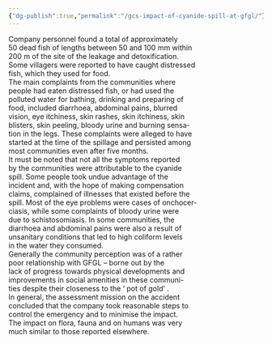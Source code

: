 ```yaml
---
{"dg-publish":true,"permalink":"/gcs-impact-of-cyanide-spill-at-gfgl/"}
---
```


Company personnel found a total of approximately  
50 dead fish of lengths between 50 and 100 mm within  
200 m of the site of the leakage and detoxification.  
Some villagers were reported to have caught distressed  
fish, which they used for food.  
The main complaints from the communities where  
people had eaten distressed fish, or had used the  
polluted water for bathing, drinking and preparing of  
food, included diarrhoea, abdominal pains, blurred  
vision, eye itchiness, skin rashes, skin itchiness, skin  
blisters, skin peeling, bloody urine and burning sensa-  
tion in the legs. These complaints were alleged to have  
started at the time of the spillage and persisted among  
most communities even after five months.  
It must be noted that not all the symptoms reported  
by the communities were attributable to the cyanide  
spill. Some people took undue advantage of the  
incident and, with the hope of making compensation  
claims, complained of illnesses that existed before the  
spill. Most of the eye problems were cases of onchocer-  
ciasis, while some complaints of bloody urine were  
due to schistosomiasis. In some communities, the  
diarrhoea and abdominal pains were also a result of  
unsanitary conditions that led to high coliform levels  
in the water they consumed.  
Generally the community perception was of a rather  
poor relationship with GFGL – borne out by the  
lack of progress towards physical developments and  
improvements in social amenities in these communi-  
ties despite their closeness to the ‘ pot of gold’ .  
In general, the assessment mission on the accident  
concluded that the company took reasonable steps to  
control the emergency and to minimise the impact.  
The impact on flora, fauna and on humans was very  
much similar to those reported elsewhere.